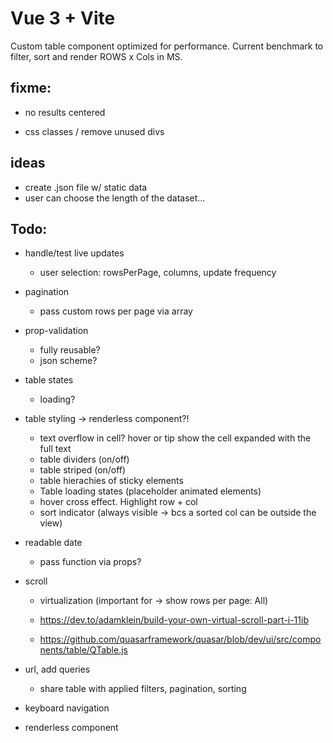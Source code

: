 # Vue 3 + Vite

Custom table component optimized for performance.
Current benchmark to filter, sort and render  ROWS x Cols in MS.

## fixme:

- no results centered

- css classes / remove unused divs

## ideas

- create .json file w/ static data
- user can choose the length of the dataset...

## Todo:

- handle/test live updates
  - user selection: rowsPerPage, columns, update frequency

- pagination
  - pass custom rows per page via array

- prop-validation
  - fully reusable?
  - json scheme?

- table states
  - loading?

- table styling
  -> renderless component?!
  - text overflow in cell? hover or tip show the cell expanded with the full text
  - table dividers (on/off)
  - table striped (on/off)
  - table hierachies of sticky elements
  - Table loading states (placeholder animated elements) 
  - hover cross effect. Highlight row + col
  - sort indicator (always visible -> bcs a sorted col can be outside the view)

- readable date
  - pass function via props?

- scroll
  - virtualization (important for -> show rows per page: All)

  - https://dev.to/adamklein/build-your-own-virtual-scroll-part-i-11ib


  - https://github.com/quasarframework/quasar/blob/dev/ui/src/components/table/QTable.js

- url, add queries
  - share table with applied filters, pagination, sorting

- keyboard navigation

- renderless component
